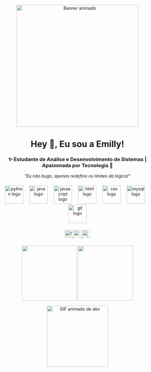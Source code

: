 <!-- Banner animado -->
<p align="center">
  <img src="https://media.giphy.com/media/ZVik7pBtu9dNS/giphy.gif" width="400" alt="Banner animado"/>
</p>

<h1 align="center">Hey 👋, Eu sou a Emilly!</h1>
<h3 align="center">✨ Estudante de Análise e Desenvolvimento de Sistemas | Apaixonada por Tecnologia 💜</h3>

<p align="center">
  <em>"Eu não bugo, apenas redefino os limites da lógica!"</em>
</p>

###

<div align="center">
  <img src="https://skillicons.dev/icons?i=py" height="60" alt="python logo"  />
  <img width="12" />
  <img src="https://skillicons.dev/icons?i=java" height="60" alt="java logo"  />
  <img width="12" />
  <img src="https://skillicons.dev/icons?i=javascript" height="60" alt="javascript logo"  />
  <img width="12" />
  <img src="https://skillicons.dev/icons?i=html" height="60" alt="html logo"  />
  <img width="12" />
  <img src="https://skillicons.dev/icons?i=css" height="60" alt="css logo"  />
  <img width="12" />
  <img src="https://skillicons.dev/icons?i=mysql" height="60" alt="mysql logo"  />
  <img width="12" />
  <img src="https://skillicons.dev/icons?i=git" height="60" alt="git logo"  />
</div>

###

<div align="center">
  <a href="https://www.linkedin.com/in/emillyjpg" target="_blank">
    <img src="https://img.shields.io/static/v1?message=LinkedIn&logo=linkedin&label=&color=800080&logoColor=white&labelColor=&style=for-the-badge" height="25" alt="linkedin logo"  />
  </a>
  <a href="mailto:SeuEmail@exemplo.com">
    <img src="https://img.shields.io/static/v1?message=Email&logo=gmail&label=&color=9932CC&logoColor=white&labelColor=&style=for-the-badge" height="25" alt="email logo"  />
  </a>
  <a href="https://github.com/Emillyjpg" target="_blank">
    <img src="https://img.shields.io/static/v1?message=GitHub&logo=github&label=&color=BA55D3&logoColor=white&labelColor=&style=for-the-badge" height="25" alt="github logo"  />
  </a>
</div>

###

<div align="center">
  <img height="180em" src="https://github-readme-stats.vercel.app/api?username=Emillyjpg&show_icons=true&theme=radical&title_color=ba55d3&icon_color=dda0dd&text_color=ffffff&bg_color=0d1117" />
  <img height="180em" src="https://github-readme-stats.vercel.app/api/top-langs/?username=Emillyjpg&layout=compact&langs_count=7&theme=radical&title_color=ba55d3&text_color=ffffff&bg_color=0d1117" />
</div>

<p align="center">
  <img src="https://media.giphy.com/media/l0HlTy9x8FZo0XO1i/giphy.gif" width="200" alt="GIF animado de dev"/>
</p>
